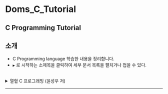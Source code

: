 ﻿# Doms_C_Tutorial
C Programming Tutorial
---

소개
----

- C Programming language 학습한 내용을 정리합니다.<br>
-	`▶` 로 시작하는 소제목을 클릭하여 세부 문서 목록을 펼치거나 접을 수 있다.<br><br>

<details><summary>열혈 C 프로그래밍 (윤성우 저)</summary>

-	[Chapter 1-11 : C 언어의 기본](https://github.com/DomMorello/Doms_C_Tutorial/blob/c/Passion_C_Programming/ch1-11.md)
-	[Chapter 12 : 포인터의 이해](https://github.com/DomMorello/Doms_C_Tutorial/blob/c/Passion_C_Programming/ch12.md)
-	[Chapter 13 : 포인터와 배열](https://github.com/DomMorello/Doms_C_Tutorial/blob/c/Passion_C_Programming/ch13.md)
-	[Chapter 14 : 포인터와 함수](https://github.com/DomMorello/Doms_C_Tutorial/blob/c/Passion_C_Programming/ch14.md)
-	[Chapter 17 : 포인터의 포인터](https://github.com/DomMorello/Doms_C_Tutorial/blob/c/Passion_C_Programming/ch17.md)
-	[Chapter 18 : 다차원 배열과 포인터](https://github.com/DomMorello/Doms_C_Tutorial/blob/c/Passion_C_Programming/ch18.md)
-	[Chapter 19 : 함수 포인터와 void 포인터](https://github.com/DomMorello/Doms_C_Tutorial/blob/c/Passion_C_Programming/ch19.md)
-	[Chapter 21 : 문자와 문자열 관련 함수](https://github.com/DomMorello/Doms_C_Tutorial/blob/c/Passion_C_Programming/ch21.md)</details>

---
